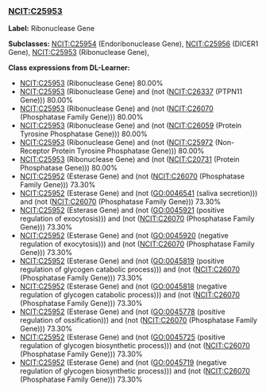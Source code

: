 
### [NCIT:C25953](http://purl.obolibrary.org/obo/NCIT_C25953)
**Label:** Ribonuclease Gene

**Subclasses:** [NCIT:C25954](http://purl.obolibrary.org/obo/NCIT_C25954) (Endoribonuclease Gene), [NCIT:C25956](http://purl.obolibrary.org/obo/NCIT_C25956) (DICER1 Gene), [NCIT:C25953](http://purl.obolibrary.org/obo/NCIT_C25953) (Ribonuclease Gene), 

**Class expressions from DL-Learner:**

- [NCIT:C25953](http://purl.obolibrary.org/obo/NCIT_C25953) (Ribonuclease Gene) 80.00%
- [NCIT:C25953](http://purl.obolibrary.org/obo/NCIT_C25953) (Ribonuclease Gene) and (not ([NCIT:C26337](http://purl.obolibrary.org/obo/NCIT_C26337) (PTPN11 Gene))) 80.00%
- [NCIT:C25953](http://purl.obolibrary.org/obo/NCIT_C25953) (Ribonuclease Gene) and (not ([NCIT:C26070](http://purl.obolibrary.org/obo/NCIT_C26070) (Phosphatase Family Gene))) 80.00%
- [NCIT:C25953](http://purl.obolibrary.org/obo/NCIT_C25953) (Ribonuclease Gene) and (not ([NCIT:C26059](http://purl.obolibrary.org/obo/NCIT_C26059) (Protein Tyrosine Phosphatase Gene))) 80.00%
- [NCIT:C25953](http://purl.obolibrary.org/obo/NCIT_C25953) (Ribonuclease Gene) and (not ([NCIT:C25972](http://purl.obolibrary.org/obo/NCIT_C25972) (Non-Receptor Protein Tyrosine Phosphatase Gene))) 80.00%
- [NCIT:C25953](http://purl.obolibrary.org/obo/NCIT_C25953) (Ribonuclease Gene) and (not ([NCIT:C20731](http://purl.obolibrary.org/obo/NCIT_C20731) (Protein Phosphatase Gene))) 80.00%
- [NCIT:C25952](http://purl.obolibrary.org/obo/NCIT_C25952) (Esterase Gene) and (not ([NCIT:C26070](http://purl.obolibrary.org/obo/NCIT_C26070) (Phosphatase Family Gene))) 73.30%
- [NCIT:C25952](http://purl.obolibrary.org/obo/NCIT_C25952) (Esterase Gene) and (not ([GO:0046541](http://purl.obolibrary.org/obo/GO_0046541) (saliva secretion))) and (not ([NCIT:C26070](http://purl.obolibrary.org/obo/NCIT_C26070) (Phosphatase Family Gene))) 73.30%
- [NCIT:C25952](http://purl.obolibrary.org/obo/NCIT_C25952) (Esterase Gene) and (not ([GO:0045921](http://purl.obolibrary.org/obo/GO_0045921) (positive regulation of exocytosis))) and (not ([NCIT:C26070](http://purl.obolibrary.org/obo/NCIT_C26070) (Phosphatase Family Gene))) 73.30%
- [NCIT:C25952](http://purl.obolibrary.org/obo/NCIT_C25952) (Esterase Gene) and (not ([GO:0045920](http://purl.obolibrary.org/obo/GO_0045920) (negative regulation of exocytosis))) and (not ([NCIT:C26070](http://purl.obolibrary.org/obo/NCIT_C26070) (Phosphatase Family Gene))) 73.30%
- [NCIT:C25952](http://purl.obolibrary.org/obo/NCIT_C25952) (Esterase Gene) and (not ([GO:0045819](http://purl.obolibrary.org/obo/GO_0045819) (positive regulation of glycogen catabolic process))) and (not ([NCIT:C26070](http://purl.obolibrary.org/obo/NCIT_C26070) (Phosphatase Family Gene))) 73.30%
- [NCIT:C25952](http://purl.obolibrary.org/obo/NCIT_C25952) (Esterase Gene) and (not ([GO:0045818](http://purl.obolibrary.org/obo/GO_0045818) (negative regulation of glycogen catabolic process))) and (not ([NCIT:C26070](http://purl.obolibrary.org/obo/NCIT_C26070) (Phosphatase Family Gene))) 73.30%
- [NCIT:C25952](http://purl.obolibrary.org/obo/NCIT_C25952) (Esterase Gene) and (not ([GO:0045778](http://purl.obolibrary.org/obo/GO_0045778) (positive regulation of ossification))) and (not ([NCIT:C26070](http://purl.obolibrary.org/obo/NCIT_C26070) (Phosphatase Family Gene))) 73.30%
- [NCIT:C25952](http://purl.obolibrary.org/obo/NCIT_C25952) (Esterase Gene) and (not ([GO:0045725](http://purl.obolibrary.org/obo/GO_0045725) (positive regulation of glycogen biosynthetic process))) and (not ([NCIT:C26070](http://purl.obolibrary.org/obo/NCIT_C26070) (Phosphatase Family Gene))) 73.30%
- [NCIT:C25952](http://purl.obolibrary.org/obo/NCIT_C25952) (Esterase Gene) and (not ([GO:0045719](http://purl.obolibrary.org/obo/GO_0045719) (negative regulation of glycogen biosynthetic process))) and (not ([NCIT:C26070](http://purl.obolibrary.org/obo/NCIT_C26070) (Phosphatase Family Gene))) 73.30%


